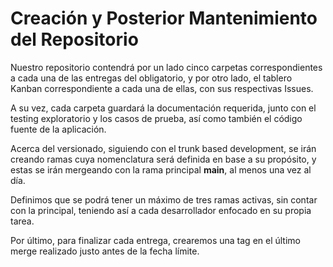 # Creación y Posterior Mantenimiento del Repositorio

Nuestro repositorio contendrá por un lado cinco carpetas correspondientes a cada una de las entregas del obligatorio, y por otro lado, el tablero Kanban correspondiente a cada una de ellas, con sus respectivas Issues.

A su vez, cada carpeta guardará la documentación requerida, junto con el testing exploratorio y los casos de prueba, así como también el código fuente de la aplicación.

Acerca del versionado, siguiendo con el trunk based development, se irán creando ramas cuya nomenclatura será definida en base a su propósito, y estas se irán mergeando con la rama principal **main**, al menos una vez al día.

Definimos que se podrá tener un máximo de tres ramas activas, sin contar con la principal, teniendo así a cada desarrollador enfocado en su propia tarea.

Por último, para finalizar cada entrega, crearemos una tag en el último merge realizado justo antes de la fecha límite.